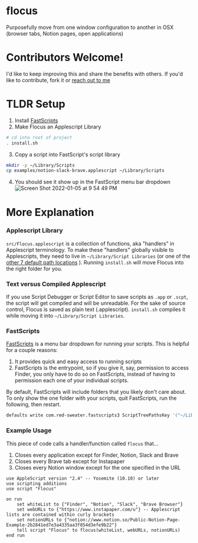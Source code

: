 # flocus
Purposefully move from one window configuration to another in OSX (browser tabs, Notion pages, open applications)

# Contributors Welcome!
I'd like to keep improving this and share the benefits with others. If you'd like to contribute, fork it or [reach out to me](https://github.com/anguspmitchell)

# TLDR Setup
1. Install [FastScripts](https://redsweater.com/fastscripts/)
2. Make Flocus an Applescript Library
```bash
# cd into root of project
. install.sh
```

3. Copy a script into FastScript's script library
```bash
mkdir -p ~/Library/Scripts
cp examples/notion-slack-brave.applescript ~/Library/Scripts
```
4. You should see it show up in the FastScript menu bar dropdown
![Screen Shot 2022-01-05 at 9 54 49 PM](https://user-images.githubusercontent.com/4749149/148330493-0c572f7d-1aa9-4149-81b1-c25d2e6aa22a.png)

# More Explanation
### Applescript Library
`src/Flocus.applescript` is a collection of functions, aka "handlers" in Applescript terminology. To make these "handlers" globally visible to Applescripts, they need to live in `~/Library/Script Libraries` (or one of the [other 7 default path locations](https://developer.apple.com/library/archive/documentation/AppleScript/Conceptual/AppleScriptLangGuide/conceptual/ASLR_script_objects.html#//apple_ref/doc/uid/TP40000983-CH207-SW13)  ). Running `install.sh` will move Flocus into the right folder for you.

### Text versus Compiled Applescript
If you use Script Debugger or Script Editor to save scripts as `.app` or `.scpt`, the script will get compiled and will be unreadable. For the sake of source control, Flocus is saved as plain text (.applescript). `install.sh` compiles it while moving it into `~/Library/Script Libraries`. 

### FastScripts
[FastScripts](https://redsweater.com/fastscripts/) is a menu bar dropdown for running your scripts. This is helpful for a couple reasons:
1. It provides quick and easy access to running scripts
2. FastScripts is the entrypoint, so if you give it, say, permission to access Finder, you only have to do so on FastScripts, instead of having to permission each one of your individual scripts.

By default, FastScripts will include folders that you likely don't care about. To only show the one folder with your scripts, quit FastScripts, run the following, then restart.
```bash
defaults write com.red-sweater.fastscripts3 ScriptTreePathsKey '("~/Library/Scripts")'
```

### Example Usage
This piece of code calls a handler/function called `flocus` that...
1. Closes every application except for Finder, Notion, Slack and Brave
2. Closes every Brave tab except for Instapaper
3. Closes every Notion window except for the one specified in the URL

```applescript
use AppleScript version "2.4" -- Yosemite (10.10) or later
use scripting additions
use script "Flocus"

on run
	set whiteList to {"Finder", "Notion", "Slack", "Brave Browser"}
	set webURLs to {"https://www.instapaper.com/u"} -- Applescript lists are contained within curly brackets 
	set notionURLs to {"notion://www.notion.so/Public-Notion-Page-Example-2b2841ed7e3a4335aa3f854d3efe9b22"}
	tell script "Flocus" to flocus(whiteList, webURLs, notionURLs)
end run
```
